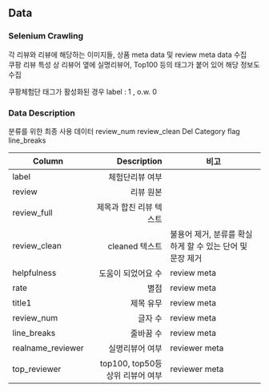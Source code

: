## Data 

### Selenium Crawling
각 리뷰와 리뷰에 해당하는 이미지들, 상품 meta data 및 review meta data 수집   
쿠팡 리뷰 특성 상 리뷰어 옆에 실명리뷰어, Top100 등의 태그가 붙어 있어 해당 정보도 수집   

쿠팡체험단 태그가 활성화된 경우 label : 1 , o.w. 0

### Data Description
분류를 위한 최종 사용 데이터
review_num	review_clean	Del	Category	flag	line_breaks

| Column    | Description    | 비고     |   
| ------- | ---: | ---    |
| label   | 체험단리뷰 여부  ||
| review  | 리뷰 원본   ||
| review_full  | 제목과 합친 리뷰 텍스트  ||
| review_clean  | cleaned 텍스트  |불용어 제거, 분류를 확실하게 할 수 있는 단어 및 문장 제거|
| helpfulness  | 도움이 되었어요 수 |   review meta|
| rate  | 별점  | review meta|
| title1  | 제목 유무  | review meta |
| review_num  | 글자 수  | review meta|
| line_breaks  | 줄바꿈 수  | review meta|
| realname_reviewer  | 실명리뷰어 여부  | reviewer meta|
| top_reviewer  | top100, top50등 상위 리뷰어 여부  |reviewer meta|
